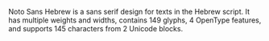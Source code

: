 Noto Sans Hebrew is a sans serif design for texts in the Hebrew script. It has multiple weights and widths, contains 149 glyphs, 4 OpenType features, and supports 145 characters from 2 Unicode blocks.
